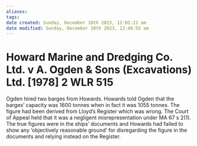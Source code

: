 ```yaml
---
aliases: 
tags: 
date created: Sunday, December 10th 2023, 12:02:21 am
date modified: Sunday, December 10th 2023, 12:40:55 am
---
```


# Howard Marine and Dredging Co. Ltd. v A. Ogden & Sons (Excavations) Ltd. [1978] 2 WLR 515

Ogden hired two barges from Howards. Howards told Ogden that the barges’ capacity was 1600 tonnes when in fact it was 1055 tonnes. The figure had been derived from Lloyd’s Register which was wrong. The Court of Appeal held that it was a negligent misrepresentation under MA 67 s 2(1). The true figures were in the ships’ documents and Howards had failed to show any ‘objectively reasonable ground’ for disregarding the figure in the documents and relying instead on the Register.
